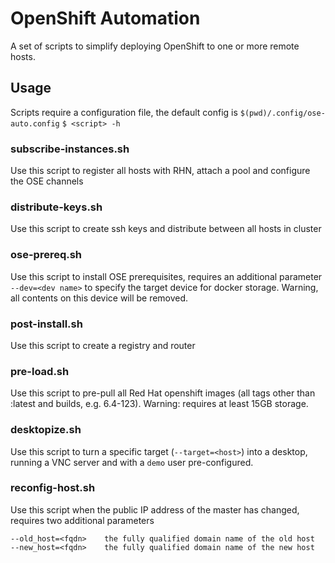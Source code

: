 # OpenShift Automation
A set of scripts to simplify deploying OpenShift to one or more remote hosts. 

## Usage
Scripts require a configuration file, the default config is `$(pwd)/.config/ose-auto.config`
`$ <script> -h`

### subscribe-instances.sh
Use this script to register all hosts with RHN, attach a pool and configure the OSE channels

### distribute-keys.sh
Use this script to create ssh keys and distribute between all hosts in cluster

### ose-prereq.sh
Use this script to install OSE prerequisites, requires an additional parameter `--dev=<dev name>` to specify the target device for docker storage. Warning, all contents on this device will be removed. 

### post-install.sh
Use this script to create a registry and router

### pre-load.sh
Use this script to pre-pull all Red Hat openshift images (all tags other than :latest and builds, e.g. 6.4-123). Warning: requires at least 15GB storage. 

### desktopize.sh
Use this script to turn a specific target (`--target=<host>`) into a desktop, running a VNC server and with a `demo` user pre-configured. 

### reconfig-host.sh
Use this script when the public IP address of the master has changed, requires two additional parameters
```
--old_host=<fqdn>    the fully qualified domain name of the old host
--new_host=<fqdn>    the fully qualified domain name of the new host
```
